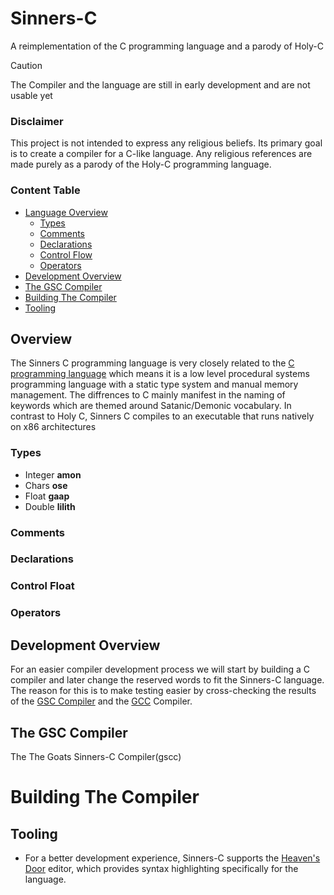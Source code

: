 # Sinners-C

A reimplementation of the C programming language and a parody of Holy-C

> [!CAUTION]
> The Compiler and the language are still in early development and are not usable yet

### Disclaimer

This project is not intended to express any religious beliefs. Its primary goal is to create a compiler for a C-like language. Any religious references are made purely as a parody of the Holy-C programming language.

### Content Table

- [Language Overview](#overview)
    * [Types](#types)
    * [Comments](#comments)
    * [Declarations](#declarations)
    * [Control Flow](#control)
    * [Operators](#operators)
- [Development Overview](#dev)
- [The GSC Compiler](#compiler)
- [Building The Compiler](#build)
- [Tooling](#tooling)

<a name="overview"/>

## Overview

The Sinners C programming language is very closely related to the [C programming language](https://en.wikipedia.org/wiki/C_(programming_language)) which means it is a low level procedural systems programming language with a static type system and manual memory management. The diffrences to C mainly manifest in the naming of keywords which are themed around Satanic/Demonic vocabulary. In contrast to Holy C, Sinners C compiles to an executable that runs natively on x86 architectures

<a name="types"/>

### Types

- Integer **amon**
- Chars **ose**
- Float **gaap**
- Double **lilith**

<a name="comments"/>

### Comments

<a name="declarations"/>

### Declarations

<a name="control"/>

### Control Float

<a name="operators"/>

### Operators

<a name="dev"/>

## Development Overview

For an easier compiler development process we will start by building a C compiler and later change the reserved words to fit the Sinners-C language. The reason for this is to make testing easier by cross-checking the results of the [GSC Compiler](#compiler) and the [GCC](https://gcc.gnu.org/) Compiler.

<a name="compiler"/>

## The GSC Compiler

The The Goats Sinners-C Compiler(gscc)

<a name="build"/>

# Building The Compiler

<a name="tooling"/>

## Tooling

- For a better development experience, Sinners-C supports the [Heaven's Door](https://github.com/Turtel216/Heavens-Door) editor, which provides syntax highlighting specifically for the language.

